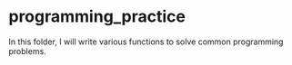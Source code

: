 # programming_practice

In this folder, I will write various functions to solve common programming problems. 
